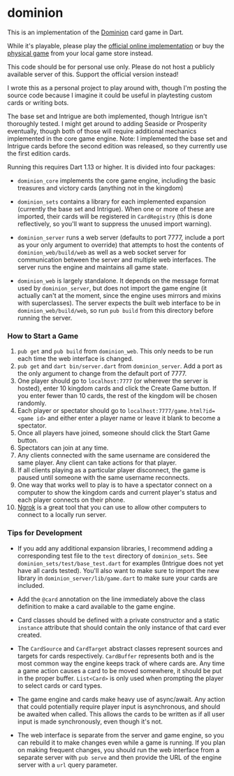 # dominion

This is an implementation of the [Dominion][wiki] card game in Dart.

While it's playable, please play the [official online implementation][online]
or buy the [physical game][board-game] from your local game store instead.

This code should be for personal use only. Please do not host a publicly
available server of this. Support the official version instead!

I wrote this as a personal project to play around with, though I'm posting the
source code because I imagine it could be useful in playtesting custom cards or
writing bots.

The base set and Intrigue are both implemented, though Intrigue isn't thoroughly
tested. I might get around to adding Seaside or Prosperity eventually, though
both of those will require additional mechanics implemented in the core game
engine. Note: I implemented the base set and Intrigue cards before the second
edition was released, so they currently use the first edition cards.

Running this requires Dart 1.13 or higher. It is divided into four packages:

* `dominion_core` implements the core game engine, including the basic treasures
and victory cards (anything not in the kingdom)

* `dominion_sets` contains a library for each implemented expansion (currently
the base set and Intrigue). When one or more of these are imported, their cards
will be registered in `CardRegistry` (this is done reflectively, so you'll want
to suppress the unused import warning).

* `dominion_server` runs a web server (defaults to port 7777, include a port as
your only argument to override) that attempts to host the contents of
`dominion_web/build/web` as well as a web socket server for communication between
the server and multiple web interfaces. The server runs the engine and maintains
all game state.

* `dominion_web` is largely standalone. It depends on the message format used by
`dominion_server`, but does not import the game engine (it actually can't at the
moment, since the engine uses mirrors and mixins with superclasses). The server
expects the built web interface to be in `dominion_web/build/web`, so run
`pub build` from this directory before running the server. 


### How to Start a Game

1. `pub get` and `pub build` from `dominion_web`. This only needs to be run each
time the web interface is changed.
2. `pub get` and `dart bin/server.dart` from `dominion_server`. Add a port as
the only argument to change from the default port of 7777.
3. One player should go to `localhost:7777` (or wherever the server is hosted),
enter 10 kingdom cards and click the Create Game button. If you enter fewer than
10 cards, the rest of the kingdom will be chosen randomly.
4. Each player or spectator should go to `localhost:7777/game.html?id=<game id>`
and either enter a player name or leave it blank to become a spectator.
5. Once all players have joined, someone should click the Start Game button.
6. Spectators can join at any time.
7. Any clients connected with the same username are considered the same player.
Any client can take actions for that player.
8. If all clients playing as a particular player disconnect, the game is paused
until someone with the same username reconnects.
9. One way that works well to play is to have a spectator connect on a computer
to show the kingdom cards and current player's status and each player connects
on their phone.
10. [Ngrok](https://ngrok.com/) is a great tool that you can use to allow other
computers to connect to a locally run server.

### Tips for Development

* If you add any additional expansion libraries, I recommend adding a corresponding
test file to the `test` directory of `dominion_sets`. See `dominion_sets/test/base_test.dart`
for examples (Intrigue does not yet have all cards tested). You'll also want to
make sure to import the new library in `dominion_server/lib/game.dart` to make
sure your cards are included.

* Add the `@card` annotation on the line immediately above the class definition
to make a card available to the game engine.

* Card classes should be defined with a private constructor and a static `instance`
attribute that should contain the only instance of that card ever created.

* The `CardSource` and `CardTarget` abstract classes represent sources and
targets for cards respectively. `CardBuffer` represents both and is the most
common way the engine keeps track of where cards are. Any time a game action
causes a card to be moved somewhere, it should be put in the proper buffer.
`List<Card>` is only used when prompting the player to select cards or card
types.

* The game engine and cards make heavy use of async/await. Any action that could
potentially require player input is asynchronous, and should be awaited when called.
This allows the cards to be written as if all user input is made synchronously, even
though it's not.

* The web interface is separate from the server and game engine, so you can rebuild
it to make changes even while a game is running. If you plan on making frequent
changes, you should run the web interface from a separate server with `pub serve`
and then provide the URL of the engine server with a `url` query parameter.

[wiki]: https://en.wikipedia.org/wiki/Dominion_(card_game)
[board-game]: http://riograndegames.com/Game/278-Dominion
[online]: https://dominion.games
